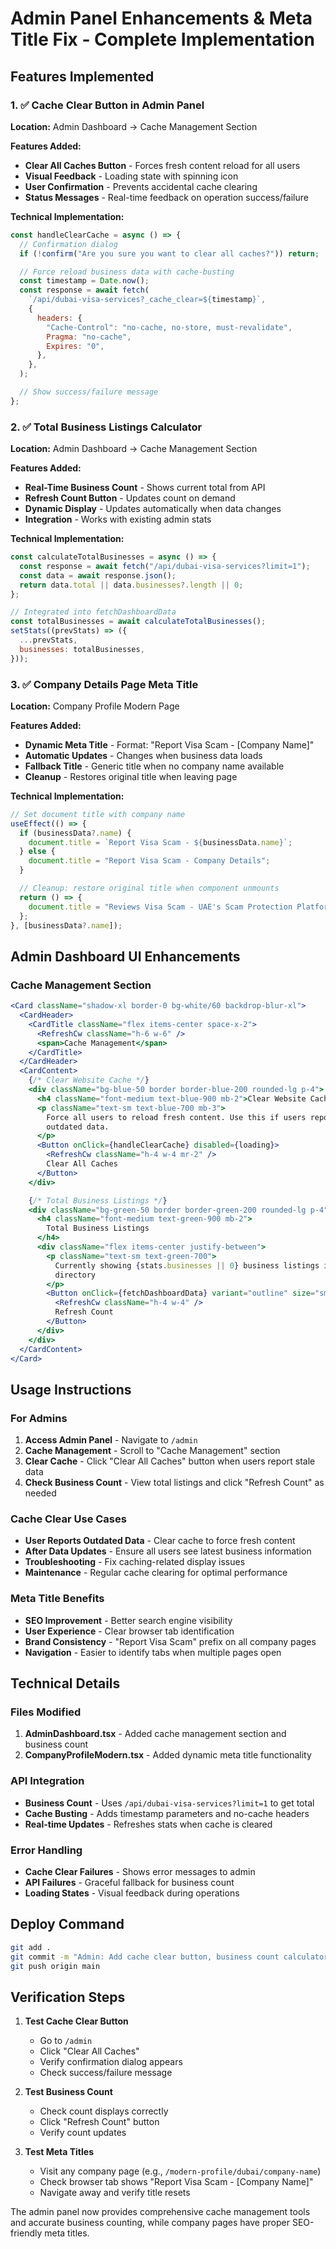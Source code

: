 # Admin Panel Enhancements & Meta Title Fix - Complete Implementation

## Features Implemented

### 1. ✅ Cache Clear Button in Admin Panel

**Location:** Admin Dashboard -> Cache Management Section

**Features Added:**

- **Clear All Caches Button** - Forces fresh content reload for all users
- **Visual Feedback** - Loading state with spinning icon
- **User Confirmation** - Prevents accidental cache clearing
- **Status Messages** - Real-time feedback on operation success/failure

**Technical Implementation:**

```javascript
const handleClearCache = async () => {
  // Confirmation dialog
  if (!confirm("Are you sure you want to clear all caches?")) return;

  // Force reload business data with cache-busting
  const timestamp = Date.now();
  const response = await fetch(
    `/api/dubai-visa-services?_cache_clear=${timestamp}`,
    {
      headers: {
        "Cache-Control": "no-cache, no-store, must-revalidate",
        Pragma: "no-cache",
        Expires: "0",
      },
    },
  );

  // Show success/failure message
};
```

### 2. ✅ Total Business Listings Calculator

**Location:** Admin Dashboard -> Cache Management Section

**Features Added:**

- **Real-Time Business Count** - Shows current total from API
- **Refresh Count Button** - Updates count on demand
- **Dynamic Display** - Updates automatically when data changes
- **Integration** - Works with existing admin stats

**Technical Implementation:**

```javascript
const calculateTotalBusinesses = async () => {
  const response = await fetch("/api/dubai-visa-services?limit=1");
  const data = await response.json();
  return data.total || data.businesses?.length || 0;
};

// Integrated into fetchDashboardData
const totalBusinesses = await calculateTotalBusinesses();
setStats((prevStats) => ({
  ...prevStats,
  businesses: totalBusinesses,
}));
```

### 3. ✅ Company Details Page Meta Title

**Location:** Company Profile Modern Page

**Features Added:**

- **Dynamic Meta Title** - Format: "Report Visa Scam - [Company Name]"
- **Automatic Updates** - Changes when business data loads
- **Fallback Title** - Generic title when no company name available
- **Cleanup** - Restores original title when leaving page

**Technical Implementation:**

```javascript
// Set document title with company name
useEffect(() => {
  if (businessData?.name) {
    document.title = `Report Visa Scam - ${businessData.name}`;
  } else {
    document.title = "Report Visa Scam - Company Details";
  }

  // Cleanup: restore original title when component unmounts
  return () => {
    document.title = "Reviews Visa Scam - UAE's Scam Protection Platform";
  };
}, [businessData?.name]);
```

## Admin Dashboard UI Enhancements

### Cache Management Section

```jsx
<Card className="shadow-xl border-0 bg-white/60 backdrop-blur-xl">
  <CardHeader>
    <CardTitle className="flex items-center space-x-2">
      <RefreshCw className="h-6 w-6" />
      <span>Cache Management</span>
    </CardTitle>
  </CardHeader>
  <CardContent>
    {/* Clear Website Cache */}
    <div className="bg-blue-50 border border-blue-200 rounded-lg p-4">
      <h4 className="font-medium text-blue-900 mb-2">Clear Website Cache</h4>
      <p className="text-sm text-blue-700 mb-3">
        Force all users to reload fresh content. Use this if users report seeing
        outdated data.
      </p>
      <Button onClick={handleClearCache} disabled={loading}>
        <RefreshCw className="h-4 w-4 mr-2" />
        Clear All Caches
      </Button>
    </div>

    {/* Total Business Listings */}
    <div className="bg-green-50 border border-green-200 rounded-lg p-4">
      <h4 className="font-medium text-green-900 mb-2">
        Total Business Listings
      </h4>
      <div className="flex items-center justify-between">
        <p className="text-sm text-green-700">
          Currently showing {stats.businesses || 0} business listings in the
          directory
        </p>
        <Button onClick={fetchDashboardData} variant="outline" size="sm">
          <RefreshCw className="h-4 w-4" />
          Refresh Count
        </Button>
      </div>
    </div>
  </CardContent>
</Card>
```

## Usage Instructions

### For Admins

1. **Access Admin Panel** - Navigate to `/admin`
2. **Cache Management** - Scroll to "Cache Management" section
3. **Clear Cache** - Click "Clear All Caches" button when users report stale data
4. **Check Business Count** - View total listings and click "Refresh Count" as needed

### Cache Clear Use Cases

- **User Reports Outdated Data** - Clear cache to force fresh content
- **After Data Updates** - Ensure all users see latest business information
- **Troubleshooting** - Fix caching-related display issues
- **Maintenance** - Regular cache clearing for optimal performance

### Meta Title Benefits

- **SEO Improvement** - Better search engine visibility
- **User Experience** - Clear browser tab identification
- **Brand Consistency** - "Report Visa Scam" prefix on all company pages
- **Navigation** - Easier to identify tabs when multiple pages open

## Technical Details

### Files Modified

1. **AdminDashboard.tsx** - Added cache management section and business count
2. **CompanyProfileModern.tsx** - Added dynamic meta title functionality

### API Integration

- **Business Count** - Uses `/api/dubai-visa-services?limit=1` to get total
- **Cache Busting** - Adds timestamp parameters and no-cache headers
- **Real-time Updates** - Refreshes stats when cache is cleared

### Error Handling

- **Cache Clear Failures** - Shows error messages to admin
- **API Failures** - Graceful fallback for business count
- **Loading States** - Visual feedback during operations

## Deploy Command

```bash
git add .
git commit -m "Admin: Add cache clear button, business count calculator, and dynamic meta titles"
git push origin main
```

## Verification Steps

1. **Test Cache Clear Button**

   - Go to `/admin`
   - Click "Clear All Caches"
   - Verify confirmation dialog appears
   - Check success/failure message

2. **Test Business Count**

   - Check count displays correctly
   - Click "Refresh Count" button
   - Verify count updates

3. **Test Meta Titles**
   - Visit any company page (e.g., `/modern-profile/dubai/company-name`)
   - Check browser tab shows "Report Visa Scam - [Company Name]"
   - Navigate away and verify title resets

The admin panel now provides comprehensive cache management tools and accurate business counting, while company pages have proper SEO-friendly meta titles.
